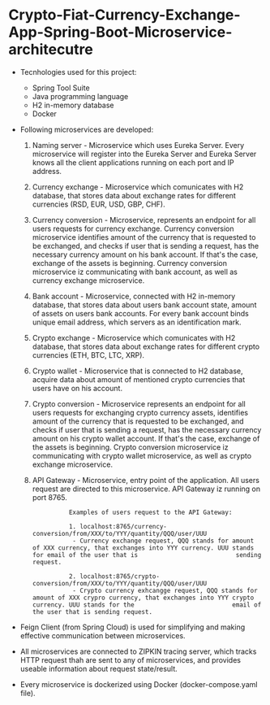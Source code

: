 # Crypto-Fiat-Currency-Exchange-App-Spring-Boot-Microservice-architecutre

* Tecnhologies used for this project:
  - Spring Tool Suite
  - Java programming language
  - H2 in-memory database
  - Docker
  
* Following microservices are developed:

  1. Naming server - Microservice which uses Eureka Server. Every microservice will register into the Eureka Server and Eureka Server knows all the client
                     applications running on each port and IP address.
             
  2. Currency exchange - Microservice which comunicates with H2 database, that stores data about exchange rates for different currencies (RSD, EUR, USD, GBP,                              CHF). 
  
  3. Currency conversion - Microservice, represents an endpoint for all users requests for currency exchange. Currency conversion microservice identifies amount
                           of the currency that is requested to be exchanged, and checks if user that is sending a request, has the necessary currency amount on                                  his bank account. If that's the case, exchange of the assets is beginning. Currency conversion microservice iz communicating with bank                                  account, as well as currency exchange microservice.
                           
  4. Bank account - Microservice, connected with H2 in-memory database, that stores data about users bank account state, amount of assets on users bank accounts.
                    For every bank account binds unique email address, which servers as an identification mark.
                    
  5. Crypto exchange - Microservice which comunicates with H2 database, that stores data about exchange rates for different crypto currencies (ETH, BTC, LTC,                                  XRP).
  
  6. Crypto wallet - Microservice that is connected to H2 database, acquire data about amount of mentioned crypto currencies that users have on his account.
  
  7. Crypto conversion - Microservice represents an endpoint for all users requests for exchanging crypto currency assets, identifies amount
                         of the currency that is requested to be exchanged, and checks if user that is sending a request, has the necessary currency amount                                      on his crypto wallet account. If that's the case, exchange of the assets is beginning. Crypto conversion microservice iz                                                communicating with crypto wallet microservice, as well as crypto exchange microservice. 
                           
  8. API Gateway - Microservice, entry point of the application. All users request are directed to this microservice. API Gateway iz running on port 8765. 
                   
                   Examples of users request to the API Gateway: 
                   
                   1. localhost:8765/currency-conversion/from/XXX/to/YYY/quantity/QQQ/user/UUU
                    - Currency exchange request, QQQ stands for amount of XXX currency, that exchanges into YYY currency. UUU stands for email of the user that is                           sending request.
                   
                   2. localhost:8765/crypto-conversion/from/XXX/to/YYY/quantity/QQQ/user/UUU
                    - Crypto currency exhcangge request, QQQ stands for amount of XXX crypro currency, that exchanges into YYY crypto currency. UUU stands for the                           email of the user that is sending request.
                  
 * Feign Client (from Spring Cloud) is used for simplifying and making effective communication between microservices.
 * All microservices are connected to ZIPKIN tracing server, which tracks HTTP request thah are sent to any of microservices, and provides useable information about      request state/result. 
 * Every microservice is dockerized using Docker (docker-compose.yaml file).          
